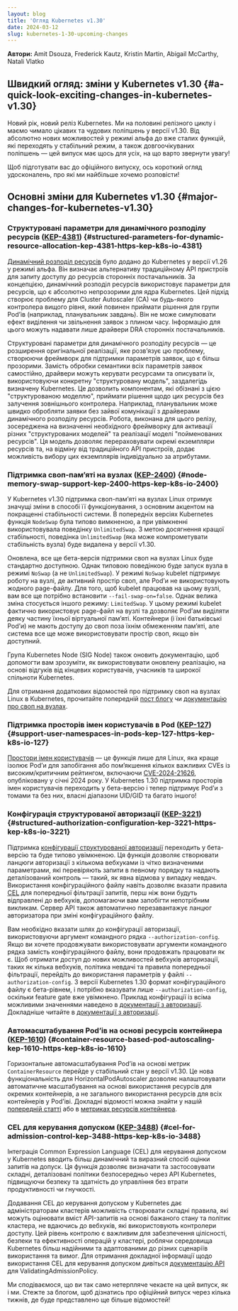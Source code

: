 ```yaml
---
layout: blog
title: 'Огляд Kubernetes v1.30'
date: 2024-03-12
slug: kubernetes-1-30-upcoming-changes
---
```


**Автори:** Amit Dsouza, Frederick Kautz, Kristin Martin, Abigail McCarthy, Natali Vlatko

## Швидкий огляд: зміни у Kubernetes v1.30 {#a-quick-look-exciting-changes-in-kubernetes-v1.30}

Новий рік, новий реліз Kubernetes. Ми на половині релізного циклу і маємо чимало цікавих та чудових поліпшень у версії v1.30. Від абсолютно нових можливостей у режимі альфа до вже сталих функцій, які переходять у стабільний режим, а також довгоочікуваних поліпшень — цей випуск має щось для усіх, на що варто звернути увагу!

Щоб підготувати вас до офіційного випуску, ось короткий огляд удосконалень, про які ми найбільше хочемо розповісти!

## Основні зміни для Kubernetes v1.30 {#major-changes-for-kubernetes-v1.30}

### Структуровані параметри для динамічного розподілу ресурсів ([KEP-4381](https://kep.k8s.io/4381)) {#structured-parameters-for-dynamic-resource-allocation-kep-4381-https-kep-k8s-io-4381}

[Динамічний розподіл ресурсів](/docs/concepts/scheduling-eviction/dynamic-resource-allocation/) було додано до Kubernetes у версії v1.26 у режимі альфа. Він визначає альтернативу традиційному API пристроїв для запиту доступу до ресурсів сторонніх постачальників. За концепцією, динамічний розподіл ресурсів використовує параметри для ресурсів, що є абсолютно непрозорими для ядра Kubernetes. Цей підхід створює проблему для Cluster Autoscaler (CA) чи будь-якого контролера вищого рівня, який повинен приймати рішення для групи Podʼів (наприклад, планувальник завдань). Він не може симулювати ефект виділення чи звільнення заявок з плином часу. Інформацію для цього можуть надавати лише драйвери DRA сторонніх постачальників.

Структуровані параметри для динамічного розподілу ресурсів — це розширення оригінальної реалізації, яке розвʼязує цю проблему, створюючи фреймворк для підтримки параметрів заявок, що є більш прозорими. Замість обробки семантики всіх параметрів заявок самостійно, драйвери можуть керувати ресурсами та описувати їх, використовуючи конкретну "структуровану модель", заздалегідь визначену Kubernetes. Це дозволить компонентам, які обізнані з цією "структурованою моделлю", приймати рішення щодо цих ресурсів без залучення зовнішнього контролера. Наприклад, планувальник може швидко обробляти заявки без зайвої комунікації з драйверами динамічного розподілу ресурсів. Робота, виконана для цього релізу, зосереджена на визначенні необхідного фреймворку для активації різних "структурованих моделей" та реалізації моделі "пойменованих ресурсів". Ця модель дозволяє перераховувати окремі екземпляри ресурсів та, на відміну від традиційного API пристроїв, додає можливість вибору цих екземплярів індивідуально за атрибутами.

### Підтримка своп-памʼяті на вузлах ([KEP-2400](https://kep.k8s.io/2400)) {#node-memory-swap-support-kep-2400-https-kep-k8s-io-2400}

У Kubernetes v1.30 підтримка своп-памʼяті на вузлах Linux отримує значущі зміни в способі її функціонування, з основним акцентом на покращенні стабільності системи. В попередніх версіях Kubernetes функція `NodeSwap` була типово вимкненою, а при увімкненні використовувала поведінку `UnlimitedSwap`. З метою досягнення кращої стабільності, поведінка `UnlimitedSwap` (яка може компрометувати стабільність вузла) буде видалена у версії v1.30.

Оновлена, все ще бета-версія підтримки своп на вузлах Linux буде стандартно доступною. Однак типовою поведінкою буде запуск вузла в режимі `NoSwap` (а не `UnlimitedSwap`). У режимі `NoSwap` kubelet підтримує роботу на вузлі, де активний простір своп, але Podʼи не використовують жодного page-файлу. Для того, щоб kubelet працював на цьому вузлі, вам все ще потрібно встановити `--fail-swap-on=false`. Однак велика зміна стосується іншого режиму: `LimitedSwap`. У цьому режимі kubelet фактично використовує page-файл на вузлі та дозволяє Podʼам виділяти деяку частину їхньої віртуальної памʼяті. Контейнери (і їхні батьківські Podʼи) не мають доступу до своп поза їхнім обмеженням памʼяті, але система все ще може використовувати простір своп, якщо він доступний.

Група Kubernetes Node (SIG Node) також оновить документацію, щоб допомогти вам зрозуміти, як використовувати оновлену реалізацію, на основі відгуків від кінцевих користувачів, учасників та широкої спільноти Kubernetes.

Для отримання додаткових відомостей про підтримку своп на вузлах Linux в Kubernetes, прочитайте попередній [пост блогу](/blog/2023/08/24/swap-linux-beta/) чи [документацію про своп на вузлах](/docs/concepts/architecture/nodes/#swap-memory).

### Підтримка просторів імен користувачів в Pod ([KEP-127](https://kep.k8s.io/127)) {#support-user-namespaces-in-pods-kep-127-https-kep-k8s-io-127}

[Простори імен користувачів](/docs/concepts/workloads/pods/user-namespaces) — це функція лише для Linux, яка краще ізолює Podʼи для запобігання або помʼякшення кількох важливих CVEs із високим/критичним рейтингом, включаючи [CVE-2024-21626](https://github.com/opencontainers/runc/security/advisories/GHSA-xr7r-f8xq-vfvv), опубліковану у січні 2024 року. У Kubernetes 1.30 підтримка просторів імен користувачів переходить у бета-версію і тепер підтримує Podʼи з томами та без них, власні діапазони UID/GID та багато іншого!

### Конфігурація структурованої авторизації ([KEP-3221](https://kep.k8s.io/3221)) {#structured-authorization-configuration-kep-3221-https-kep-k8s-io-3221}

Підтримка [конфігурації структурованої авторизації](/docs/reference/access-authn-authz/authorization/#configuring-the-api-server-using-an-authorization-config-file) переходить у бета-версію та буде типово увімкненою. Ця функція дозволяє створювати ланцюги авторизації з кількома вебхуками із чітко визначеними параметрами, які перевіряють запити в певному порядку та надають деталізований контроль — такий, як явна відмова у випадку невдач. Використання конфігураційного файлу навіть дозволяє вказати правила [CEL](/docs/reference/using-api/cel/) для попередньої фільтрації запитів, перш ніж вони будуть відправлені до вебхуків, допомагаючи вам запобігти непотрібним викликам. Сервер API також автоматично перезавантажує ланцюг авторизатора при зміні конфігураційного файлу.

Вам необхідно вказати шлях до конфігурації авторизації, використовуючи аргумент командного рядка `--authorization-config`. Якщо ви хочете продовжувати використовувати аргументи командного рядка замість конфігураційного файлу, вони продовжать працювати як є. Щоб отримати доступ до нових можливостей вебхуків авторизації, таких як кілька вебхуків, політика невдачі та правила попередньої фільтрації, перейдіть до використання параметрів у файлі `--authorization-config`. З версії Kubernetes 1.30 формат конфігураційного файлу є бета-рівнем, і потрібно вказувати лише `--authorization-config`, оскільки feature gate вже увімкнено. Приклад конфігурації із всіма можливими значеннями наведено в [документації з авторизації](/docs/reference/access-authn-authz/authorization/#configuring-the-api-server-using-an-authorization-config-file). Докладніше читайте в [документації з авторизації](/docs/reference/access-authn-authz/authorization/#configuring-the-api-server-using-an-authorization-config-file).

### Автомасштабування Podʼів на основі ресурсів контейнера ([KEP-1610](https://kep.k8s.io/1610)) {#container-resource-based-pod-autoscaling-kep-1610-https-kep-k8s-io-1610}

Горизонтальне автомасштабування Podʼів на основі метрик `ContainerResource` перейде у стабільний стан у версії v1.30. Це нова функціональність для HorizontalPodAutoscaler дозволяє налаштовувати автоматичне масштабування на основі використання ресурсів для окремих контейнерів, а не загального використання ресурсів для всіх контейнерів у Podʼіві. Докладні відомості можна знайти у нашій [попередній статті](/blog/2023/05/02/hpa-container-resource-metric/) або в [метриках ресурсів контейнера](/docs/tasks/run-application/horizontal-pod-autoscale/#container-resource-metrics).

### CEL для керування допуском ([KEP-3488](https://kep.k8s.io/3488)) {#cel-for-admission-control-kep-3488-https-kep-k8s-io-3488}

Інтеграція Common Expression Language (CEL) для керування допуском у Kubernetes вводить більш динамічний та виразний спосіб оцінки запитів на допуск. Ця функція дозволяє визначати та застосовувати складні, деталізовані політики безпосередньо через API Kubernetes, підвищуючи безпеку та здатність до управління без втрати продуктивності чи гнучкості.

Додавання CEL до керування допуском у Kubernetes дає адміністраторам кластерів можливість створювати складні правила, які можуть оцінювати вміст API-запитів на основі бажаного стану та політик кластера, не вдаючись до вебхуків, які використовують контролери доступу. Цей рівень контролю є важливим для забезпечення цілісності, безпеки та ефективності операцій у кластері, роблячи середовища Kubernetes більш надійними та адаптованими до різних сценаріїв використання та вимог. Для отримання докладної інформації щодо використання CEL для керування допуском дивіться [документацію API](/docs/reference/access-authn-authz/validating-admission-policy/) для ValidatingAdmissionPolicy.

Ми сподіваємося, що ви так само нетерпляче чекаєте на цей випуск, як і ми. Стежте за блогом, щоб дізнатись про офіційний випуск через кілька тижнів, де буде представлено ще більше відомостей!
